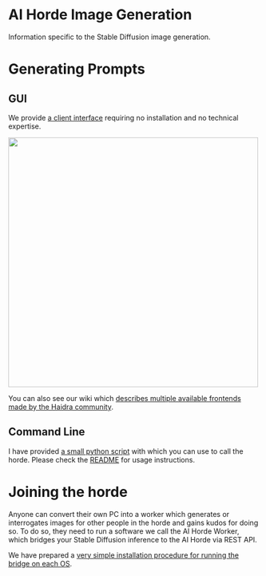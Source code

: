 # AI Horde Image Generation

Information specific to the Stable Diffusion image generation.

# Generating Prompts

## GUI

We provide [a client interface](https://dbzer0.itch.io/lucid-creations) requiring no installation and no technical expertise.

<img src="https://raw.githubusercontent.com/Haidra-Org/Lucid-Creations/main/screenshot.png" width="500" />

You can also see our wiki which [describes multiple available frontends made by the Haidra community](https://github.com/Haidra-Org/AI-Horde/wiki/Available-client-interfaces).


## Command Line

I have provided [a small python script](https://github.com/Haidra-Org/AI-Horde-CLI) with which you can use to call the horde. Please check the [README](https://github.com/Haidra-Org/AI-Horde-CLI/blob/main/README.md) for usage instructions.

# Joining the horde

Anyone can convert their own PC into a worker which generates or interrogates images for other people in the horde and gains kudos for doing so. To do so, they need to run a software we call the AI Horde Worker, which bridges your Stable Diffusion inference to the AI Horde via REST API.

We have prepared a [very simple installation procedure for running the bridge on each OS](https://github.com/Haidra-Org/horde-worker-reGen#readme).
